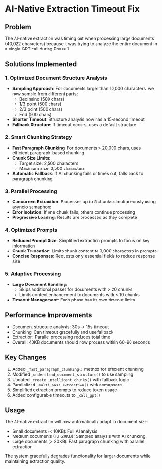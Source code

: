 # AI-Native Extraction Timeout Fix

## Problem
The AI-native extraction was timing out when processing large documents (40,022 characters) because it was trying to analyze the entire document in a single GPT call during Phase 1.

## Solutions Implemented

### 1. **Optimized Document Structure Analysis**
- **Sampling Approach**: For documents larger than 10,000 characters, we now sample from different parts:
  - Beginning (500 chars)
  - 1/3 point (500 chars)
  - 2/3 point (500 chars)
  - End (500 chars)
- **Shorter Timeout**: Structure analysis now has a 15-second timeout
- **Fallback Structure**: If timeout occurs, uses a default structure

### 2. **Smart Chunking Strategy**
- **Fast Paragraph Chunking**: For documents > 20,000 chars, uses efficient paragraph-based chunking
- **Chunk Size Limits**: 
  - Target size: 2,500 characters
  - Maximum size: 3,500 characters
- **Automatic Fallback**: If AI chunking fails or times out, falls back to paragraph chunking

### 3. **Parallel Processing**
- **Concurrent Extraction**: Processes up to 5 chunks simultaneously using asyncio semaphore
- **Error Isolation**: If one chunk fails, others continue processing
- **Progressive Loading**: Results are processed as they complete

### 4. **Optimized Prompts**
- **Reduced Prompt Size**: Simplified extraction prompts to focus on key information
- **Chunk Truncation**: Limits chunk content to 3,000 characters in prompts
- **Concise Responses**: Requests only essential fields to reduce response size

### 5. **Adaptive Processing**
- **Large Document Handling**: 
  - Skips additional passes for documents with > 20 chunks
  - Limits context enhancement to documents with ≤ 10 chunks
- **Timeout Management**: Each phase has its own timeout limits

## Performance Improvements
- Document structure analysis: 30s → 15s timeout
- Chunking: Can timeout gracefully and use fallback
- Extraction: Parallel processing reduces total time
- Overall: 40KB documents should now process within 60-90 seconds

## Key Changes
1. Added `_fast_paragraph_chunking()` method for efficient chunking
2. Modified `_understand_document_structure()` to use sampling
3. Updated `_create_intelligent_chunks()` with fallback logic
4. Parallelized `_multi_pass_extraction()` with semaphore
5. Simplified extraction prompts to reduce token usage
6. Added configurable timeouts to `_call_gpt()`

## Usage
The AI-native extraction will now automatically adapt to document size:
- Small documents (< 10KB): Full AI analysis
- Medium documents (10-20KB): Sampled analysis with AI chunking
- Large documents (> 20KB): Fast paragraph chunking with parallel extraction

The system gracefully degrades functionality for larger documents while maintaining extraction quality.
